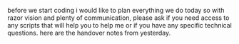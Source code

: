 before we start coding i would like to plan everything we do today so with razor vision and plenty of communication, please ask if you need access to any scripts that will help you to help me or if you have any specific technical questions. here are the handover notes from yesterday.